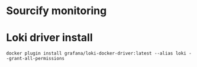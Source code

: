 # Sourcify monitoring

# Loki driver install

```
docker plugin install grafana/loki-docker-driver:latest --alias loki --grant-all-permissions
```
